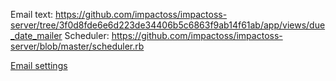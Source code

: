 Email text: https://github.com/impactoss/impactoss-server/tree/3f0d8fde6e6d223de34406b5c6863f9ab14f61ab/app/views/due_date_mailer
Scheduler:
https://github.com/impactoss/impactoss-server/blob/master/scheduler.rb

[Email settings](server-config/email.md)
